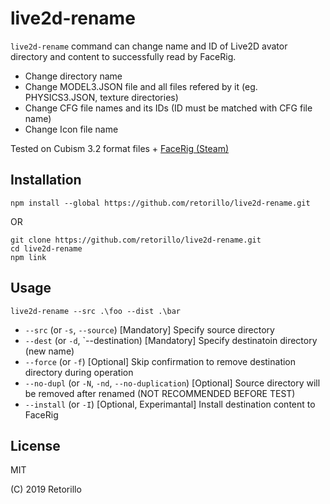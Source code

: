 # live2d-rename

`live2d-rename` command can change name and ID of Live2D avator directory and content to successfully read by FaceRig.

- Change directory name
- Change MODEL3.JSON file and all files refered by it (eg. PHYSICS3.JSON, texture directories)
- Change CFG file names and its IDs (ID must be matched with CFG file name)
- Change Icon file name

Tested on Cubism 3.2 format files + [FaceRig (Steam)](https://store.steampowered.com/app/274920/FaceRig/)

## Installation

```
npm install --global https://github.com/retorillo/live2d-rename.git
```

OR

```
git clone https://github.com/retorillo/live2d-rename.git
cd live2d-rename
npm link
```

## Usage

```
live2d-rename --src .\foo --dist .\bar
```

- `--src` (or `-s`, `--source`) [Mandatory] Specify source directory 
- `--dest` (or `-d`, `--destination) [Mandatory] Specify destinatoin directory (new name)
- `--force` (or `-f`) [Optional] Skip confirmation to remove destination directory during operation
- `--no-dupl` (or `-N`, `-nd`, `--no-duplication`) [Optional] Source directory will be removed after renamed (NOT RECOMMENDED BEFORE TEST)
- `--install` (or `-I`) [Optional, Experimantal] Install destination content to FaceRig

## License

MIT

(C) 2019 Retorillo
